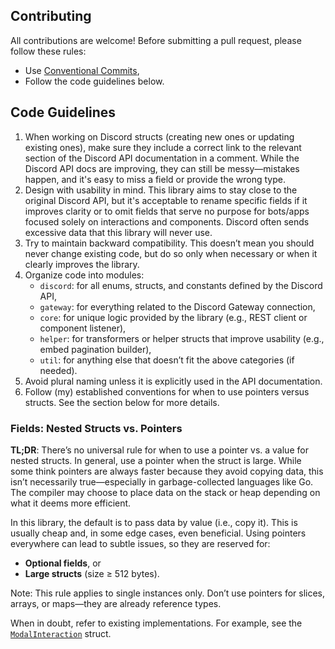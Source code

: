 ## Contributing
All contributions are welcome!
Before submitting a pull request, please follow these rules:
* Use [Conventional Commits](https://www.conventionalcommits.org/en/v1.0.0/),
* Follow the code guidelines below.

## Code Guidelines
1. When working on Discord structs (creating new ones or updating existing ones), make sure they include a correct link to the relevant section of the Discord API documentation in a comment. While the Discord API docs are improving, they can still be messy—mistakes happen, and it's easy to miss a field or provide the wrong type.
2. Design with usability in mind. This library aims to stay close to the original Discord API, but it's acceptable to rename specific fields if it improves clarity or to omit fields that serve no purpose for bots/apps focused solely on interactions and components. Discord often sends excessive data that this library will never use.
3. Try to maintain backward compatibility. This doesn’t mean you should never change existing code, but do so only when necessary or when it clearly improves the library.
4. Organize code into modules:
    - `discord`: for all enums, structs, and constants defined by the Discord API,
    - `gateway`: for everything related to the Discord Gateway connection,
    - `core`: for unique logic provided by the library (e.g., REST client or component listener),
    - `helper`: for transformers or helper structs that improve usability (e.g., embed pagination builder),
    - `util`: for anything else that doesn’t fit the above categories (if needed).
5. Avoid plural naming unless it is explicitly used in the API documentation.
6. Follow (my) established conventions for when to use pointers versus structs. See the section below for more details.

### Fields: Nested Structs vs. Pointers
**TL;DR**: There’s no universal rule for when to use a pointer vs. a value for nested structs. In general, use a pointer when the struct is large. While some think pointers are always faster because they avoid copying data, this isn’t necessarily true—especially in garbage-collected languages like Go. The compiler may choose to place data on the stack or heap depending on what it deems more efficient.

In this library, the default is to pass data by value (i.e., copy it). This is usually cheap and, in some edge cases, even beneficial. Using pointers everywhere can lead to subtle issues, so they are reserved for:

* **Optional fields**, or
* **Large structs** (size ≥ 512 bytes).

Note: This rule applies to single instances only. Don’t use pointers for slices, arrays, or maps—they are already reference types.

When in doubt, refer to existing implementations. For example, see the [`ModalInteraction`](https://github.com/amatsagu/tempest/blob/de02d0ad11bde79058019ac818ffdfda6afad0e2/interaction.go#L62) struct.
